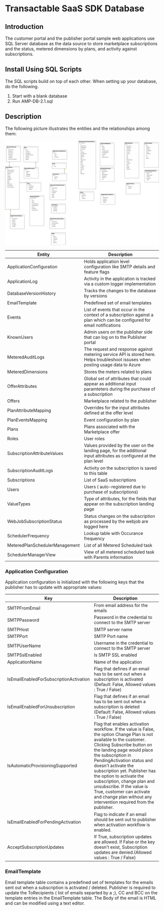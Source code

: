 # Transactable SaaS SDK Database

## Introduction

The customer portal and the publisher portal sample web applications use SQL Server database as the data source to store marketplace subscriptions and the status, metered dimensions by plans, and activity against subscriptions.

## Install Using SQL Scripts

The SQL scripts build on top of each other. When setting up your database, do the following.

1. Start with a blank database
2. Run AMP-DB-2.1.sql

## Description

The following picture illustrates the entities and the relationships among them:

![Entities and relationships](../../docs/images/amp-saas-db.png)

| Entity | Description |
| --- | --- |  
| ApplicationConfiguration | Holds application level configuration like SMTP details and feature flags |
| ApplicationLog | Activity in the application is tracked via a custom logger implementation |
| DatabaseVersionHistory | Tracks the changes to the database by versions |
| EmailTemplate | Predefined set of email templates |
| Events | List of events that occur in the context of a subscription against a plan which can be configured for email notifications |
| KnownUsers | Admin users on the publisher side that can log on to the Publisher portal|
| MeteredAuditLogs | The request and response against metering service API is stored here. Helps troubleshoot issuses when posting usage data to Azure |
| MeteredDimensions  | Stores the meters related to plans |
| OfferAttributes | Global set of attributes that could appear as additional input paramteters during the purchase of a subscription |
| Offers | Marketplace related to the publisher |
| PlanAttributeMapping | Overrides for the input attributes defined at the offer level|
| PlanEventsMapping | Event configuration by plan |
| Plans | Plans associated with the Marketplace offer|
| Roles | User roles |
| SubscriptionAttributeValues | Values provided by the user on the landing page, for the additional input attributes as configured at the plan level |
| SubscriptionAuditLogs | Activity on the subscription is saved to this table |
| Subscriptions | List of SaaS subscriptions
| Users | Users ( auto-registered due to purchase of subscriptions) |
| ValueTypes | Type of attributes, for the fields that appear on the subscription landing page|
| WebJobSubscriptionStatus | Status changes on the subscription as processed by the webjob are logged here |
| SchedulerFrequency| Lookup table with Occurance frequency |
| MeteredPlanSchedulerManagement| List of all Metered Scheduled task |
| SchedulerManagerView| View of all metered scheduled task with Parents information |


### Application Configuration

Application configuration is initialized with the following keys that the publisher has to update with appropriate values:

| Key | Description|
| --- | -- |
| SMTPFromEmail | From email address for the emails |
| SMTPPassword | Password in the credential to connect to the SMTP server |
| SMTPHost | SMTP server name |
| SMTPPort | SMTP Port name |
| SMTPUserName | Username in the credential to connect to the SMTP server |
| SMTPSslEnabled | Is SMTP SSL enabled |
| ApplicationName | Name of the application |
| IsEmailEnabledForSubscriptionActivation | Flag that defines if an email has to be sent out when a subscription is activated (Default: False, Allowed values : True / False)|
| IsEmailEnabledForUnsubscription | Flag that defines if an email has to be sent out when a subscription is deleted (Default: False, Allowed values : True / False)|
| IsAutomaticProvisioningSupported | Flag that enables activation workflow. If the value is False, the option Change Plan is not available to the customer. Clicking Subscribe button on the landing page would place the subscription in PendingActivation status and doesn't activate the subscription yet. Publisher has the option to activate the subscription, change plan and unsubscribe. If the value is True, customer can activate and change plan without any intervention required from the publisher.|
| IsEmailEnabledForPendingActivation | Flag to indicate if an email should be sent out to publisher when activation workflow is enabled.|
| AcceptSubscriptionUpdates | If True, subscription updates are allowed. If False or the key doesn't exist, Subscription updates are denied.(Allowed values : True / False)|


### EmailTemplate

Email template table contains a predefined set of templates for the emails sent out when a subscription is activated / deleted.
Publisher is required to update the ToRecipients ( list of emails separted by a ;), CC and BCC on the template entries in the EmailTemplate table.
The Body of the email is HTML and can be modified using a text editor.
